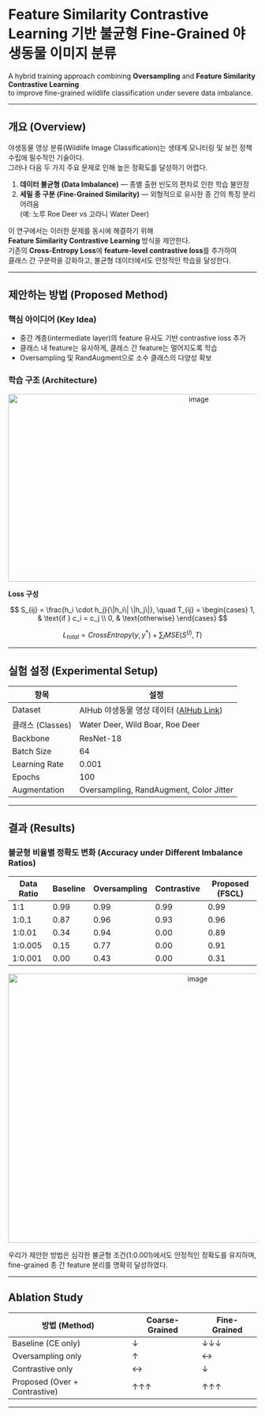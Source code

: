 # Feature Similarity Contrastive Learning 기반 불균형 Fine-Grained 야생동물 이미지 분류

A hybrid training approach combining **Oversampling** and **Feature Similarity Contrastive Learning**  
to improve fine-grained wildlife classification under severe data imbalance.

---

## 개요 (Overview)

야생동물 영상 분류(Wildlife Image Classification)는 생태계 모니터링 및 보전 정책 수립에 필수적인 기술이다.  
그러나 다음 두 가지 주요 문제로 인해 높은 정확도를 달성하기 어렵다.

1. **데이터 불균형 (Data Imbalance)** — 종별 출현 빈도의 편차로 인한 학습 불안정  
2. **세밀 종 구분 (Fine-Grained Similarity)** — 외형적으로 유사한 종 간의 특징 분리 어려움  
   (예: 노루 Roe Deer vs 고라니 Water Deer)

이 연구에서는 이러한 문제를 동시에 해결하기 위해  
**Feature Similarity Contrastive Learning** 방식을 제안한다.  
기존의 **Cross-Entropy Loss**에 **feature-level contrastive loss**를 추가하여  
클래스 간 구분력을 강화하고, 불균형 데이터에서도 안정적인 학습을 달성한다.

---

## 제안하는 방법 (Proposed Method)

### 핵심 아이디어 (Key Idea)

- 중간 계층(intermediate layer)의 feature 유사도 기반 contrastive loss 추가  
- 클래스 내 feature는 유사하게, 클래스 간 feature는 멀어지도록 학습  
- Oversampling 및 RandAugment으로 소수 클래스의 다양성 확보  

### 학습 구조 (Architecture)

<p align="center">
   <img width="757" height="380" alt="image" src="https://github.com/user-attachments/assets/4c8cbb5d-f005-4d84-8aad-7ffd7b50de38" />
</p>

**Loss 구성**

$$
S_{ij} = \frac{h_i \cdot h_j}{\|h_i\| \|h_j\|}, \quad
T_{ij} = 
\begin{cases}
1, & \text{if } c_i = c_j \\
0, & \text{otherwise}
\end{cases}
$$

$$
L_{total} = CrossEntropy(y, y^*) + \sum_l MSE(S^{(l)}, T)
$$

---

## 실험 설정 (Experimental Setup)

| 항목 | 설정 |
|------|------|
| Dataset | AIHub 야생동물 영상 데이터 ([AIHub Link](https://www.aihub.or.kr)) |
| 클래스 (Classes) | Water Deer, Wild Boar, Roe Deer |
| Backbone | ResNet-18 |
| Batch Size | 64 |
| Learning Rate | 0.001 |
| Epochs | 100 |
| Augmentation | Oversampling, RandAugment, Color Jitter |

---

## 결과 (Results)

### 불균형 비율별 정확도 변화 (Accuracy under Different Imbalance Ratios)

| Data Ratio | Baseline | Oversampling | Contrastive | Proposed (FSCL) |
|-------------|-----------|---------------|--------------|----------------|
| 1:1 | 0.99 | 0.99 | 0.99 | 0.99 |
| 1:0.1 | 0.87 | 0.96 | 0.93 | 0.96 |
| 1:0.01 | 0.34 | 0.94 | 0.00 | 0.89 |
| 1:0.005 | 0.15 | 0.77 | 0.00 | 0.91 |
| 1:0.001 | 0.00 | 0.43 | 0.00 | 0.31 |

<p align="center">
   <img width="752" height="545" alt="image" src="https://github.com/user-attachments/assets/56a3838f-f213-4556-b55a-7d95ed918358" />
</p>

우리가 제안한 방법은 심각한 불균형 조건(1:0.001)에서도 안정적인 정확도를 유지하며,  
fine-grained 종 간 feature 분리를 명확히 달성하였다.

---

## Ablation Study

| 방법 (Method) | Coarse-Grained | Fine-Grained |
|---------------|----------------|--------------|
| Baseline (CE only) | ↓ | ↓↓↓ |
| Oversampling only | ↑ | ↔ |
| Contrastive only | ↔ | ↓ |
| Proposed (Over + Contrastive) | ↑↑↑ | ↑↑↑ |

---
